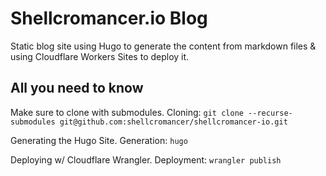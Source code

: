 # Shellcromancer.io Blog

Static blog site using Hugo to generate the content from markdown files & using Cloudflare Workers Sites to deploy it.

## All you need to know

Make sure to clone with submodules.
Cloning: `git clone --recurse-submodules git@github.com:shellcromancer/shellcromancer-io.git`

Generating the Hugo Site.
Generation: `hugo`

Deploying w/ Cloudflare Wrangler.
Deployment: `wrangler publish`
